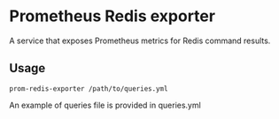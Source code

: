 # Prometheus Redis exporter

A service that exposes Prometheus metrics for Redis command results.


## Usage

```
prom-redis-exporter /path/to/queries.yml
```

An example of queries file is provided in queries.yml

